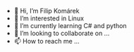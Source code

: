 - 👋 Hi, I’m Filip Komárek
- 👀 I’m interested in Linux
- 🌱 I’m currently learning C# and python
- 💞️ I’m looking to collaborate on ...
- 📫 How to reach me ...

<!---
filip2cz/filip2cz is a ✨ special ✨ repository because its `README.md` (this file) appears on your GitHub profile.
You can click the Preview link to take a look at your changes.
--->

